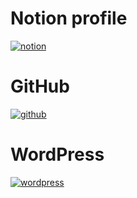 # Notion profile

[![notion](https://img.shields.io/badge/NOTION-Biabibi-000000?style=for-the-badge&logo=NOTION&logoColor=white)](https://regular-jackrabbit-f37.notion.site/Projects-1a147d8107b8807e894cee4977a4d4f0?pvs=4)


# GitHub

[![github](https://img.shields.io/badge/GITHUB-Biabibi-000000?style=for-the-badge&logo=GITHUB&logoColor=white)](https://github.com/BiaBib1)

# WordPress

[![wordpress](https://img.shields.io/badge/WORDPRESS-Biabibi-000000?style=for-the-badge&logo=WORDPRESS&logoColor=white)](http://biabibi.wuaze.com/2025/02/21/organization-project/?i=1)
